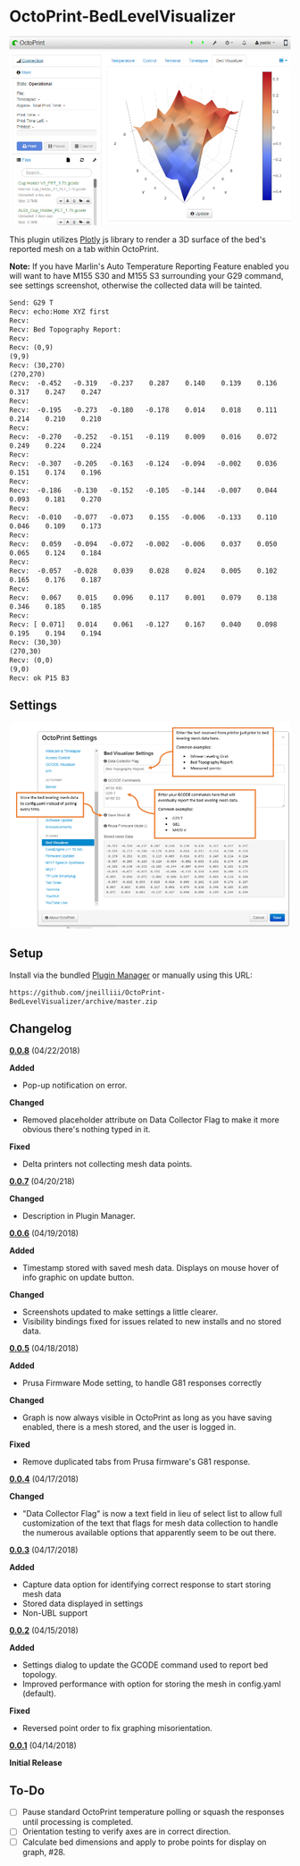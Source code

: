 # OctoPrint-BedLevelVisualizer

![screenshot](screenshot.png)

This plugin utilizes [Plotly](https://plot.ly/plotly-js-scientific-d3-charting-library/) js library to render a 3D surface of the bed's reported mesh on a tab within OctoPrint.

**Note:** If you have Marlin's Auto Temperature Reporting Feature enabled you will want to have M155 S30 and M155 S3 surrounding your G29 command, see settings screenshot, otherwise the collected data will be tainted.

```
Send: G29 T
Recv: echo:Home XYZ first
Recv: 
Recv: Bed Topography Report:
Recv: 
Recv: (0,9)                                                                   (9,9)
Recv: (30,270)                                                                (270,270)
Recv:  -0.452   -0.319   -0.237    0.287    0.140    0.139    0.136    0.317    0.247    0.247
Recv: 
Recv:  -0.195   -0.273   -0.180   -0.178    0.014    0.018    0.111    0.214    0.210    0.210
Recv: 
Recv:  -0.270   -0.252   -0.151   -0.119    0.009    0.016    0.072    0.249    0.224    0.224
Recv: 
Recv:  -0.307   -0.205   -0.163   -0.124   -0.094   -0.002    0.036    0.151    0.174    0.196
Recv: 
Recv:  -0.186   -0.130   -0.152   -0.105   -0.144   -0.007    0.044    0.093    0.181    0.270
Recv: 
Recv:  -0.010   -0.077   -0.073    0.155   -0.006   -0.133    0.110    0.046    0.109    0.173
Recv: 
Recv:   0.059   -0.094   -0.072   -0.002   -0.006    0.037    0.050    0.065    0.124    0.184
Recv: 
Recv:  -0.057   -0.028    0.039    0.028    0.024    0.005    0.102    0.165    0.176    0.187
Recv: 
Recv:   0.067    0.015    0.096    0.117    0.001    0.079    0.138    0.346    0.185    0.185
Recv: 
Recv: [ 0.071]   0.014    0.061   -0.127    0.167    0.040    0.098    0.195    0.194    0.194
Recv: (30,30)                                                                    (270,30)
Recv: (0,0)                                                                     (9,0)
Recv: ok P15 B3
```

## Settings

![screenshot](settings.png)

## Setup

Install via the bundled [Plugin Manager](https://github.com/foosel/OctoPrint/wiki/Plugin:-Plugin-Manager)
or manually using this URL:

    https://github.com/jneilliii/OctoPrint-BedLevelVisualizer/archive/master.zip

## Changelog

**[0.0.8]** (04/22/2018)

**Added**
  - Pop-up notification on error.

**Changed**
  - Removed placeholder attribute on  Data Collector Flag to make it more obvious there's nothing typed in it.

**Fixed**
  - Delta printers not collecting mesh data points.

**[0.0.7]** (04/20/218)

**Changed**
  - Description in Plugin Manager.

**[0.0.6]** (04/19/2018)

**Added**
  - Timestamp stored with saved mesh data.  Displays on mouse hover of info graphic on update button.
  
**Changed**
  - Screenshots updated to make settings a little clearer.
  - Visibility bindings fixed for issues related to new installs and no stored data.

**[0.0.5]** (04/18/2018)

**Added**
  - Prusa Firmware Mode setting, to handle G81 responses correctly

**Changed**
  - Graph is now always visible in OctoPrint as long as you have saving enabled, there is a mesh stored, and the user is logged in.

**Fixed**
  - Remove duplicated tabs from Prusa firmware's G81 response.

**[0.0.4]** (04/17/2018)

**Changed**
  - "Data Collector Flag" is now a text field in lieu of select list to allow full customization of the text that flags for mesh data collection to handle the numerous available options that apparently seem to be out there.

**[0.0.3]** (04/17/2018)

**Added**
  - Capture data option for identifying correct response to start storing mesh data
  - Stored data displayed in settings
  - Non-UBL support

**[0.0.2]** (04/15/2018)

**Added**
  - Settings dialog to update the GCODE command used to report bed topology.
  - Improved performance with option for storing the mesh in config.yaml (default).

**Fixed**
  - Reversed point order to fix graphing misorientation.
	
**[0.0.1]** (04/14/2018)

**Initial Release**

[0.0.8]: https://github.com/jneilliii/OctoPrint-BedLevelVisualizer/tree/0.0.8
[0.0.7]: https://github.com/jneilliii/OctoPrint-BedLevelVisualizer/tree/0.0.7
[0.0.6]: https://github.com/jneilliii/OctoPrint-BedLevelVisualizer/tree/0.0.6
[0.0.5]: https://github.com/jneilliii/OctoPrint-BedLevelVisualizer/tree/0.0.5
[0.0.4]: https://github.com/jneilliii/OctoPrint-BedLevelVisualizer/tree/0.0.4
[0.0.3]: https://github.com/jneilliii/OctoPrint-BedLevelVisualizer/tree/0.0.3
[0.0.2]: https://github.com/jneilliii/OctoPrint-BedLevelVisualizer/tree/0.0.2
[0.0.1]: https://github.com/jneilliii/OctoPrint-BedLevelVisualizer/tree/0.0.1

## To-Do
- [ ] Pause standard OctoPrint temperature polling or squash the responses until processing is completed.
- [ ] Orientation testing to verify axes are in correct direction.
- [ ] Calculate bed dimensions and apply to probe points for display on graph, #28.